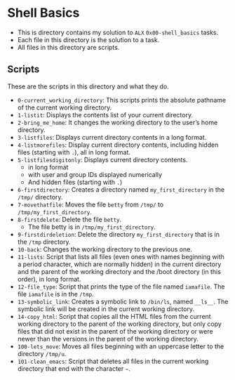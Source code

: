 # Shell Basics

- This is directory contains my solution to `ALX` `0x00-shell_basics` tasks.
- Each file in this directory is the solution to a task.
- All files in this directory are scripts.

## Scripts

These are the scripts in this directory and what they do.

- `0-current_working_directory`: This scripts prints the absolute pathname of the current working directory.
- `1-listit`: Displays the contents list of your current directory.
- `2-bring_me_home`: It changes the working directory to the user’s home directory.
- `3-listfiles`: Displays current directory contents in a long format.
- `4-listmorefiles`: Display current directory contents, including hidden files (starting with `.`), all in long format.
- `5-listfilesdigitonly`: Displays current directory contents.
    - in long format
    - with user and group IDs displayed numerically
    - And hidden files (starting with `.`)
- `6-firstdirectory`: Creates a directory named `my_first_directory` in the `/tmp/` directory.
- `7-movethatfile`: Moves the file `betty` from `/tmp/` to `/tmp/my_first_directory`.
- `8-firstdelete`: Delete the file `betty`.
    - The file betty is in `/tmp/my_first_directory`.
- `9-firstdirdeletion`: Delete the directory `my_first_directory` that is in the `/tmp` directory.
- `10-back`: Changes the working directory to the previous one.
- `11-lists`: Script that lists all files (even ones with names beginning with a period character, which are normally hidden) in the current directory and the parent of the working directory and the /boot directory (in this order), in long format.
- `12-file_type`: Script that prints the type of the file named `iamafile`. The file `iamafile` is in the `/tmp`.
- `13-symbolic_link`: Creates a symbolic link to `/bin/ls`, named `__ls__`. The symbolic link will be created in the current working directory.
- `14-copy_html`: Script that copies all the HTML files from the current working directory to the parent of the working directory, but only copy files that did not exist in the parent of the working directory or were newer than the versions in the parent of the working directory.
- `100-lets_move`: Moves all files beginning with an uppercase letter to the directory `/tmp/u`.
- `101-clean_emacs`: Script that deletes all files in the current working directory that end with the character `~`.
